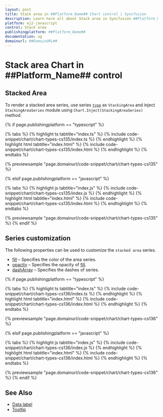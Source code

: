 ```yaml
---
layout: post
title: Stack area in ##Platform_Name## Chart control | Syncfusion
description: Learn here all about Stack area in Syncfusion ##Platform_Name## Chart control of Syncfusion Essential JS 2 and more.
platform: ej2-javascript
control: Stack area 
publishingplatform: ##Platform_Name##
documentation: ug
domainurl: ##DomainURL##
---
```

# Stack area Chart in ##Platform_Name## control

## Stacked Area

To render a stacked area series, use series [`type`](../../api/chart/seriesModel/#type-string) as `StackingArea` and inject `StackingAreaSeries` module using `Chart.Inject(StackingAreaSeries)` method.

{% if page.publishingplatform == "typescript" %}

 {% tabs %}
{% highlight ts tabtitle="index.ts" %}
{% include code-snippet/chart/chart-types-cs135/index.ts %}
{% endhighlight %}
{% highlight html tabtitle="index.html" %}
{% include code-snippet/chart/chart-types-cs135/index.html %}
{% endhighlight %}
{% endtabs %}
        
{% previewsample "page.domainurl/code-snippet/chart/chart-types-cs135" %}

{% elsif page.publishingplatform == "javascript" %}

{% tabs %}
{% highlight js tabtitle="index.js" %}
{% include code-snippet/chart/chart-types-cs135/index.js %}
{% endhighlight %}
{% highlight html tabtitle="index.html" %}
{% include code-snippet/chart/chart-types-cs135/index.html %}
{% endhighlight %}
{% endtabs %}

{% previewsample "page.domainurl/code-snippet/chart/chart-types-cs135" %}
{% endif %}

## Series customization

The following properties can be used to customize the `stacked area` series.

* [fill](../../api/chart/seriesModel/#fill) – Specifies the color of the area series.
* [opacity](../../api/chart/seriesModel/#opacity) – Specifies the opacity of [fill](../../api/chart/seriesModel/#fill).
* [dashArray](../../api/chart/seriesModel/#dasharray) – Specifies the dashes of series.

{% if page.publishingplatform == "typescript" %}

 {% tabs %}
{% highlight ts tabtitle="index.ts" %}
{% include code-snippet/chart/chart-types-cs136/index.ts %}
{% endhighlight %}
{% highlight html tabtitle="index.html" %}
{% include code-snippet/chart/chart-types-cs136/index.html %}
{% endhighlight %}
{% endtabs %}
        
{% previewsample "page.domainurl/code-snippet/chart/chart-types-cs136" %}

{% elsif page.publishingplatform == "javascript" %}

{% tabs %}
{% highlight js tabtitle="index.js" %}
{% include code-snippet/chart/chart-types-cs136/index.js %}
{% endhighlight %}
{% highlight html tabtitle="index.html" %}
{% include code-snippet/chart/chart-types-cs136/index.html %}
{% endhighlight %}
{% endtabs %}

{% previewsample "page.domainurl/code-snippet/chart/chart-types-cs136" %}
{% endif %}

## See Also

* [Data label](../data-labels)
* [Tooltip](../tool-tip)
